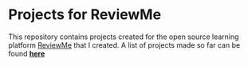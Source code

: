# Projects for ReviewMe

This repository contains projects created for the open source learning platform [ReviewMe](https://github.com/manibatra/reviewme) that I created. A list of projects made so far can be found **[here](https://github.com/manibatra/reviewme#projects-available-so-far-)** 
